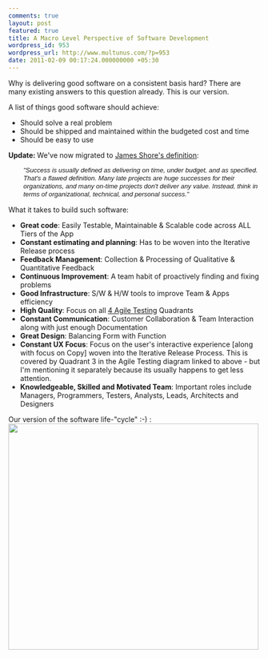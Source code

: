 ```yaml
---
comments: true
layout: post
featured: true
title: A Macro Level Perspective of Software Development
wordpress_id: 953
wordpress_url: http://www.multunus.com/?p=953
date: 2011-02-09 00:17:24.000000000 +05:30
---
```

Why is delivering good software on a consistent basis hard? There are many existing answers to this question already. This is our version.

A list of things good software should achieve:
<ul>
	<li>Should solve a real problem</li>
	<li>Should be shipped and maintained within the budgeted cost and time</li>
	<li>Should be easy to use</li>
</ul>
<strong>Update: </strong>We've now migrated to <a href="http://jamesshore.com/Agile-Book/why_agile.html">James Shore's definition</a>:
<p style="padding-left: 30px;"><span style="font-family: verdana, 'trebuchet MS', helvetica, sans-serif; line-height: 16px; -webkit-border-horizontal-spacing: 2px; -webkit-border-vertical-spacing: 2px; font-size: small;"><em>"Success is usually defined as delivering on time, under budget, and as specified. That's a flawed definition. Many late projects are huge successes for their organizations, and many on-time projects don't deliver any value. Instead, think in terms of organizational, technical, and personal success."</em></span></p>
What it takes to build such software:
<div id="_mcePaste">
<ul>
	<li><strong>Great code</strong>: Easily Testable, Maintainable &amp; Scalable code across ALL Tiers of the App</li>
	<li><strong>Constant estimating and planning</strong>: Has to be woven into the Iterative Release process</li>
	<li><strong>Feedback Management</strong>: Collection &amp; Processing of Qualitative &amp; Quantitative Feedback</li>
	<li><strong>Continuous Improvement</strong>: A team habit of proactively finding and fixing problems</li>
	<li><strong>Good Infrastructure</strong>: S/W &amp; H/W tools to improve Team &amp; Apps efficiency</li>
	<li><strong>High Quality</strong>: Focus on all <a href="http://onestepbacktwostepsforward.blogspot.com/2009/06/agile-testing-quadrants.html">4 Agile Testing</a> Quadrants</li>
	<li><strong>Constant Communication</strong>: Customer Collaboration &amp; Team Interaction along with just enough Documentation</li>
	<li><strong>Great Design</strong>: Balancing Form with Function</li>
	<li><strong>Constant UX Focus</strong>: Focus on the user's interactive experience [along with focus on Copy] woven into the Iterative Release Process. This is covered by Quadrant 3 in the Agile Testing diagram linked to above - but I'm mentioning it separately because its usually happens to get less attention.</li>
	<li><strong>Knowledgeable, Skilled and Motivated Team</strong>: Important roles include Managers, Programmers, Testers, Analysts, Leads, Architects and Designers</li>
</ul>
</div>
Our version of the software life-"cycle" :-) :
<a href="http://new.multunus.com/wordpress/wp-content/uploads/2011/02/CopyofBalancedswdevelopment.png"><img src="http://new.multunus.com/wordpress/wp-content/uploads/2011/02/CopyofBalancedswdevelopment-e1334671302237.png" alt="" title="CopyofBalancedswdevelopment" width="500" height="452" class="alignnone size-full wp-image-2162" /></a>
